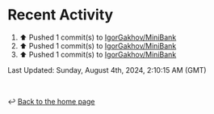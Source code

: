 # Recent Activity

<!--RECENT_ACTIVITY:start-->
1. ⬆️ Pushed 1 commit(s) to [IgorGakhov/MiniBank](https://github.com/IgorGakhov/MiniBank)<br>
2. ⬆️ Pushed 1 commit(s) to [IgorGakhov/MiniBank](https://github.com/IgorGakhov/MiniBank)<br>
3. ⬆️ Pushed 1 commit(s) to [IgorGakhov/MiniBank](https://github.com/IgorGakhov/MiniBank)<br>
<!--RECENT_ACTIVITY:end-->

<!--RECENT_ACTIVITY:last_update-->
Last Updated: Sunday, August 4th, 2024, 2:10:15 AM (GMT)
<!--RECENT_ACTIVITY:last_update_end-->

<br>

↩️ [Back to the home page](/README.md)
